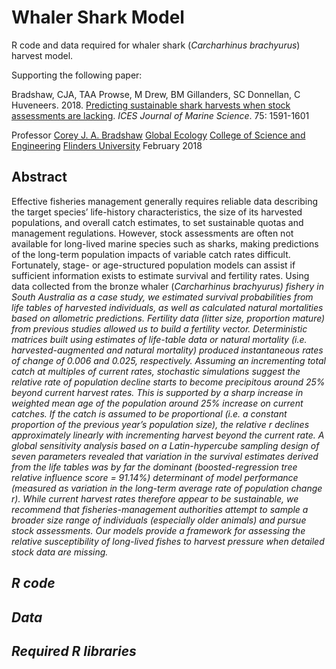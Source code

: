 # Whaler Shark Model
R code and data required for whaler shark (<em>Carcharhinus brachyurus</em>) harvest model.

Supporting the following paper:

Bradshaw, CJA, TAA Prowse, M Drew, BM Gillanders, SC Donnellan, C Huveneers. 2018.
<a href="http://doi.org/10.1093/icesjms/fsy031">Predicting sustainable shark harvests when stock assessments are lacking</a>. <em>ICES Journal of Marine Science</em>. 75: 1591-1601

Professor <a href="http://www.flinders.edu.au">Corey J. A. Bradshaw</a>
<a href="http://www.flinders.edu.au">Global Ecology</a>
<a href="http://www.flinders.edu.au">College of Science and Engineering</a>
<a href="http://www.flinders.edu.au">Flinders University</a>
February 2018

## Abstract
Effective fisheries management generally requires reliable data describing the target species’ life-history characteristics, the size of its harvested populations, and overall catch estimates, to set sustainable quotas and management regulations. However, stock assessments are often not available for long-lived marine species such as sharks, making predictions of the long-term population impacts of variable catch rates difficult. Fortunately, stage- or age-structured population models can assist if sufficient information exists to estimate survival and fertility rates. Using data collected from the bronze whaler (<em>Carcharhinus brachyurus</a>) fishery in South Australia as a case study, we estimated survival probabilities from life tables of harvested individuals, as well as calculated natural mortalities based on allometric predictions. Fertility data (litter size, proportion mature) from previous studies allowed us to build a fertility vector. Deterministic matrices built using estimates of life-table data or natural mortality (i.e. harvested-augmented and natural mortality) produced instantaneous rates of change of 0.006 and 0.025, respectively. Assuming an incrementing total catch at multiples of current rates, stochastic simulations suggest the relative rate of population decline starts to become precipitous around 25% beyond current harvest rates. This is supported by a sharp increase in weighted mean age of the population around 25% increase on current catches. If the catch is assumed to be proportional (i.e. a constant proportion of the previous year’s population size), the relative <em>r</em> declines approximately linearly with incrementing harvest beyond the current rate. A global sensitivity analysis based on a Latin-hypercube sampling design of seven parameters revealed that variation in the survival estimates derived from the life tables was by far the dominant (boosted-regression tree relative influence score = 91.14%) determinant of model performance (measured as variation in the long-term average rate of population change <em>r</em>). While current harvest rates therefore appear to be sustainable, we recommend that fisheries-management authorities attempt to sample a broader size range of individuals (especially older animals) and pursue stock assessments. Our models provide a framework for assessing the relative susceptibility of long-lived fishes to harvest pressure when detailed
stock data are missing.

## R code

## Data

## Required R libraries

